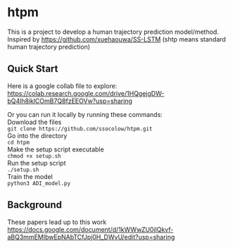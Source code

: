 # htpm
This is a project to develop a human trajectory prediction model/method.  Inspired by https://github.com/xuehaouwa/SS-LSTM
(shtp means standard human trajectory prediction)

## Quick Start
Here is a google collab file to explore: 
https://colab.research.google.com/drive/1HQgejgDW-bQ4lh8iklCOmB7Q8fzEEOVw?usp=sharing

Or you can run it locally by running these commands:  
Download the files  
`git clone https://github.com/ssocolow/htpm.git`  
Go into the directory  
`cd htpm`  
Make the setup script executable  
`chmod +x setup.sh`  
Run the setup script  
`./setup.sh`  
Train the model  
`python3 ADI_model.py`  

## Background
These papers lead up to this work
https://docs.google.com/document/d/1kWWwZU0jlQkvf-aBQ3mmEMIbwEpNAbTCfJpj0H_DWvU/edit?usp=sharing

